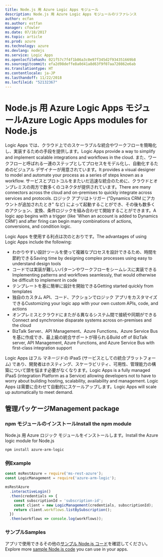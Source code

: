 ```yaml
---
title: Node.js 用 Azure Logic Apps モジュール
description: Node.js 用 Azure Logic Apps モジュールのリファレンス
author: ecfan
ms.author: estfan
manager: cfowler
ms.date: 07/18/2017
ms.topic: article
ms.prod: azure
ms.technology: azure
ms.devlang: nodejs
ms.service: Logic Apps
ms.openlocfilehash: 021f57c7f4f1b86a3c0e97f345d2f934351669b8
ms.sourcegitcommit: efa2d98deffe8a0d41a8d63f9f07aa720862e6ab
ms.translationtype: HT
ms.contentlocale: ja-JP
ms.lasthandoff: 11/22/2018
ms.locfileid: "52132367"
---
```

# <a name="azure-logic-apps-modules-for-nodejs"></a><span data-ttu-id="81ec1-103">Node.js 用 Azure Logic Apps モジュール</span><span class="sxs-lookup"><span data-stu-id="81ec1-103">Azure Logic Apps modules for Node.js</span></span>

<span data-ttu-id="81ec1-104">Logic Apps では、クラウド上でのスケーラブルな統合やワークフローを簡略化し、実装するための手段を提供します。</span><span class="sxs-lookup"><span data-stu-id="81ec1-104">Logic Apps provide a way to simplify and implement scalable integrations and workflows in the cloud.</span></span> <span data-ttu-id="81ec1-105">また、ワークフローと呼ばれる一連のステップとしてプロセスをモデル化し、自動化するためのビジュアル デザイナーが用意されています。</span><span class="sxs-lookup"><span data-stu-id="81ec1-105">It provides a visual designer to model and automate your process as a series of steps known as a workflow.</span></span> <span data-ttu-id="81ec1-106">サービスとプロトコルをまたいだ迅速な統合のために、クラウドとオンプレミスの両方で数多くのコネクタが提供されています。</span><span class="sxs-lookup"><span data-stu-id="81ec1-106">There are many connectors across the cloud and on-premises to quickly integrate across services and protocols.</span></span> <span data-ttu-id="81ec1-107">ロジック アプリはトリガー ("Dynamics CRM にアカウントが追加されたとき" など) によって起動することができ、その後も数多くのアクション、変換、条件ロジックを組み合わせて開始することができます。</span><span class="sxs-lookup"><span data-stu-id="81ec1-107">A logic app begins with a trigger (like 'When an account is added to Dynamics CRM') and after firing can begin many combinations of actions, conversions, and condition logic.</span></span>

<span data-ttu-id="81ec1-108">Logic Apps を使用する利点は次のとおりです。</span><span class="sxs-lookup"><span data-stu-id="81ec1-108">The advantages of using Logic Apps include the following:</span></span>
- <span data-ttu-id="81ec1-109">わかりやすい設計ツールを使って複雑なプロセスを設計できるため、時間を節約できる</span><span class="sxs-lookup"><span data-stu-id="81ec1-109">Saving time by designing complex processes using easy to understand design tools</span></span>
- <span data-ttu-id="81ec1-110">コードでは実装が難しいパターンやワークフローをシームレスに実装できる</span><span class="sxs-lookup"><span data-stu-id="81ec1-110">Implementing patterns and workflows seamlessly, that would otherwise be difficult to implement in code</span></span>
- <span data-ttu-id="81ec1-111">テンプレートを基に簡単に設計を開始できる</span><span class="sxs-lookup"><span data-stu-id="81ec1-111">Getting started quickly from templates</span></span>
- <span data-ttu-id="81ec1-112">独自のカスタム API、コード、アクションでロジック アプリをカスタマイズできる</span><span class="sxs-lookup"><span data-stu-id="81ec1-112">Customizing your logic app with your own custom APIs, code, and actions</span></span>
- <span data-ttu-id="81ec1-113">オンプレミスとクラウドにまたがる異なるシステム間で接続や同期ができる</span><span class="sxs-lookup"><span data-stu-id="81ec1-113">Connect and synchronise disparate systems across on-premises and the cloud</span></span>
- <span data-ttu-id="81ec1-114">BizTalk Server、API Management、Azure Functions、Azure Service Bus を基に作成でき、最上級の統合サポートが得られる</span><span class="sxs-lookup"><span data-stu-id="81ec1-114">Build off of BizTalk server, API Management, Azure Functions, and Azure Service Bus with first-class integration support</span></span>

<span data-ttu-id="81ec1-115">Logic Apps はフル マネージドの iPaaS (サービスとしての統合プラットフォーム) であり、開発者はホスティング、スケーラビリティ、可用性、管理能力の構築について頭を悩ます必要がなくなります。</span><span class="sxs-lookup"><span data-stu-id="81ec1-115">Logic Apps is a fully managed iPaaS (integration Platform as a Service) allowing developers not to have to worry about building hosting, scalability, availability and management.</span></span> <span data-ttu-id="81ec1-116">Logic Apps は需要に合わせて自動的にスケールアップします。</span><span class="sxs-lookup"><span data-stu-id="81ec1-116">Logic Apps will scale up automatically to meet demand.</span></span>

## <a name="management-package"></a><span data-ttu-id="81ec1-117">管理パッケージ</span><span class="sxs-lookup"><span data-stu-id="81ec1-117">Management package</span></span>

### <a name="install-the-npm-module"></a><span data-ttu-id="81ec1-118">npm モジュールのインストール</span><span class="sxs-lookup"><span data-stu-id="81ec1-118">Install the npm module</span></span>

<span data-ttu-id="81ec1-119">Node.js 用 Azure ロジック モジュールをインストールします。</span><span class="sxs-lookup"><span data-stu-id="81ec1-119">Install the Azure logic module for Node.js</span></span>

```bash
npm install azure-arm-logic
```

### <a name="example"></a><span data-ttu-id="81ec1-120">例</span><span class="sxs-lookup"><span data-stu-id="81ec1-120">Example</span></span>

```javascript
const msRestAzure = require('ms-rest-azure');
const LogicManagement = require('azure-arm-logic');

msRestAzure
  .interactiveLogin()
  .then(credentials => {
    const subscriptionId = 'subscription-id';
    const client = new LogicManagement(credentials, subscriptionId);
    return client.workflows.listBySubscription();
  })
  .then(workflows => console.log(workflows));
```

### <a name="samples"></a><span data-ttu-id="81ec1-121">サンプル</span><span class="sxs-lookup"><span data-stu-id="81ec1-121">Samples</span></span>

<span data-ttu-id="81ec1-122">アプリで使用できるその他の[サンプル Node.js コード](https://azure.microsoft.com/resources/samples/?platform=nodejs)を確認してください。</span><span class="sxs-lookup"><span data-stu-id="81ec1-122">Explore more [sample Node.js code](https://azure.microsoft.com/resources/samples/?platform=nodejs) you can use in your apps.</span></span>
